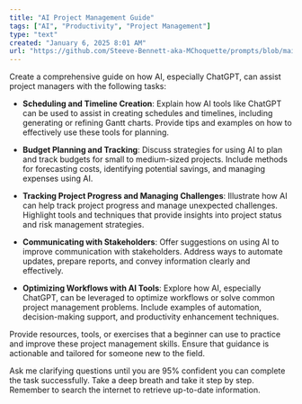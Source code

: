 ```yaml
---
title: "AI Project Management Guide"
tags: ["AI", "Productivity", "Project Management"]
type: "text"
created: "January 6, 2025 8:01 AM"
url: "https://github.com/Steeve-Bennett-aka-MChoquette/prompts/blob/main/ai_project_management_guide.md"
---
```


Create a comprehensive guide on how AI, especially ChatGPT, can assist project managers with the following tasks:

- **Scheduling and Timeline Creation**: Explain how AI tools like ChatGPT can be used to assist in creating schedules and timelines, including generating or refining Gantt charts. Provide tips and examples on how to effectively use these tools for planning.

- **Budget Planning and Tracking**: Discuss strategies for using AI to plan and track budgets for small to medium-sized projects. Include methods for forecasting costs, identifying potential savings, and managing expenses using AI.

- **Tracking Project Progress and Managing Challenges**: Illustrate how AI can help track project progress and manage unexpected challenges. Highlight tools and techniques that provide insights into project status and risk management strategies.

- **Communicating with Stakeholders**: Offer suggestions on using AI to improve communication with stakeholders. Address ways to automate updates, prepare reports, and convey information clearly and effectively.

- **Optimizing Workflows with AI Tools**: Explore how AI, especially ChatGPT, can be leveraged to optimize workflows or solve common project management problems. Include examples of automation, decision-making support, and productivity enhancement techniques.

Provide resources, tools, or exercises that a beginner can use to practice and improve these project management skills. Ensure that guidance is actionable and tailored for someone new to the field. 

Ask me clarifying questions until you are 95% confident you can complete the task successfully. Take a deep breath and take it step by step. Remember to search the internet to retrieve up-to-date information.